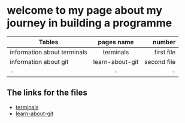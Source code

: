 # welcome to my page about my journey in building a programme

| Tables        | pages name   | number |
| ------------- |:-------------:| -----:|
| information about terminals      | terminals| first file |
| information about git    | learn-about-git    |   second file |
| -| -    |    - |
## The links for the files
* [terminals](https://daniaalrababa9.github.io/LearningJournal/terminals)
* [learn-about-git](https://daniaalrababa9.github.io/LearningJournal/learn-about-git)